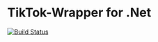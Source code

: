 # TikTok-Wrapper for .Net

[![Build Status](https://dev.azure.com/SzymonSmykalaPL/Tik%20tok%20wrapper/_apis/build/status/SzymonSmykala.TikTok-Wrapper?branchName=main)](https://dev.azure.com/SzymonSmykalaPL/Tik%20tok%20wrapper/_build/latest?definitionId=1&branchName=main)
